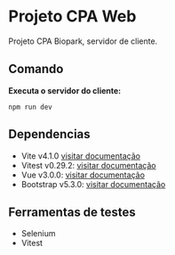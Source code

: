 # Projeto CPA Web

Projeto CPA Biopark, servidor de cliente.

## Comando

**Executa o servidor do cliente:**

`
npm run dev
`

## Dependencias

- Vite v4.1.0 [visitar documentação](https://vitejs.dev/)
- Vitest v0.29.2: [visitar documentação](https://vitest.dev/guide/)
- Vue v3.0.0: [visitar documentação](https://vuejs.org/guide/introduction.html)
- Bootstrap v5.3.0: [visitar documentação](https://getbootstrap.com/docs/5.3/getting-started/introduction/)

## Ferramentas de testes

- Selenium
- Vitest
